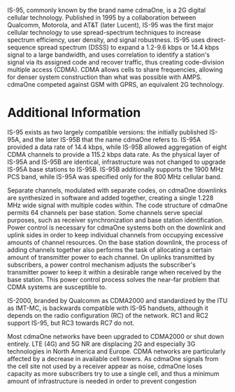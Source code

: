 IS-95, commonly known by the brand name cdmaOne, is a 2G digital cellular technology. Published in 1995 by a collaboration between Qualcomm, Motorola, and AT&T (later Lucent), IS-95 was the first major cellular technology to use spread-spectrum techniques to increase spectrum efficiency, user density, and signal robustness. IS-95 uses direct-sequence spread spectrum (DSSS) to expand a 1.2-9.6 kbps or 14.4 kbps signal to a large bandwidth, and uses correlation to identify a station's signal via its assigned code and recover traffic, thus creating code-division multiple access (CDMA). CDMA allows cells to share frequencies, allowing for denser system construction than what was possible with AMPS. cdmaOne competed against GSM with GPRS, an equivalent 2G technology.

# Additional Information

IS-95 exists as two largely compatible versions: the initially published IS-95A, and the later IS-95B that the name cdmaOne refers to. IS-95A provided a data rate of 14.4 kbps, while IS-95B allowed aggregation of eight CDMA channels to provide a 115.2 kbps data rate. As the physical layer of IS-95A and IS-95B are identical, infrastructure was not changed to upgrade IS-95A base stations to IS-95B. IS-95B additionally supports the 1900 MHz PCS band, while IS-95A was specified only for the 800 MHz cellular band.

Separate channels, modulated with separate codes, on cdmaOne downlinks are synthesized in software and added together, creating a single 1.228 MHz wide signal with multiple codes within. The code structure of cdmaOne permits 64 channels per base station. Some channels serve special purposes, such as receiver synchronization and base station identification. Power control is necessary for cdmaOne systems both on the downlink and uplink sides in order to keep individual channels from occupying excessive amounts of channel resources. On the base station downlink, the process of adding channels together also performs the task of allocating a certain amount of transmitter power to each channel. On uplinks transmitted by subscribers, a power control mechanism adjusts the subscriber's transmitter power to keep it within a desirable range when received by the base station. This power control process solves the near-far problem that CDMA systems are susceptible to.

IS-2000, branded by Qualcomm as CDMA2000 and standardized by the ITU as IMT-MC, is backwards compatible with IS-95 handsets, although it depends on the radio configuration (RC) of the network. RC1 and RC2 support IS-95, but RC3 towards RC7 do not.

Most cdmaOne networks have been upgraded to CDMA2000 or shut down entirely. LTE (4G) and 5G NR are displacing 2G and especially 3G technologies in North America and Europe. CDMA networks are particularly affected by a decrease in available cell towers. As cdmaOne signals from the cell site not used by a receiver appear as noise, cdmaOne loses capacity as more subscribers try to use a single cell, and thus a minimum amount of infrastructure is needed in order to prevent congestion
